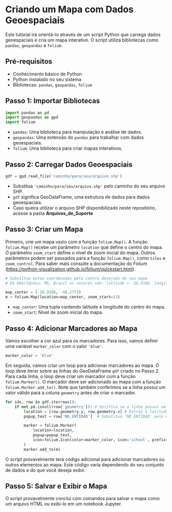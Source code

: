 # Criando um Mapa com Dados Geoespaciais

Este tutorial irá orientá-lo através de um script Python que carrega dados geoespaciais e cria um mapa interativo. O script utiliza bibliotecas como `pandas`, `geopandas` e `folium`.

## Pré-requisitos

- Conhecimento básico de Python
- Python instalado no seu sistema
- Bibliotecas: `pandas`, `geopandas`, `folium`

## Passo 1: Importar Bibliotecas

```python
import pandas as pd
import geopandas as gpd
import folium
```

- `pandas`: Uma biblioteca para manipulação e análise de dados.
- `geopandas`: Uma extensão do `pandas` para trabalhar com dados geoespaciais.
- `folium`: Uma biblioteca para criar mapas interativos.

## Passo 2: Carregar Dados Geoespaciais

```python
gdf = gpd.read_file('caminho/para/seu/arquivo.shp')
```

- Substitua `'caminho/para/seu/arquivo.shp'` pelo caminho do seu arquivo SHP.
- `gdf` significa GeoDataFrame, uma estrutura de dados para dados geoespaciais.
- Caso queira utilizar o arquivo SHP disponibilizado neste repositório, acesse a pasta **Arquivos_de_Suporte**

## Passo 3: Criar um Mapa

Primeiro, crie um mapa vazio com a função `folium.Map()`.
A função `folium.Map()` recebe um parâmetro `location` que define o centro do mapa. O parâmetro `zoom_start` define o nível de zoom inicial do mapa. Outros parâmetros podem ser passados para a função `folium.Map()`, como `tiles` e `zoom_control`. Para saber mais consulte a documentação do Folium (https://python-visualization.github.io/folium/quickstart.html).

```python
# Substitua estas coordenadas pelo centro desejado do seu mapa
# Em Uberlândia, MG, Brasil os valores são: latitude = -18.9186, longitude = -48.2772

map_center = (-18.9186, -48.2772)
m = folium.Map(location=map_center, zoom_start=13)
```
- `map_center`: Uma tupla contendo latitude e longitude do centro do mapa.
- `zoom_start`: Nível de zoom inicial do mapa.

## Passo 4: Adicionar Marcadores ao Mapa

Vamos escolher a cor azul para os marcadores. Para isso, vamos definir uma variável `marker_color` com o valor `'blue'`.

```python
marker_color = 'blue'
```

Em seguida, vamos criar um loop para adicionar marcadores ao mapa. O loop deve iterar sobre as linhas do GeoDataFrame `gdf` criado no Passo 2. Para cada linha, o loop deve criar um marcador com a função `folium.Marker()`. O marcador deve ser adicionado ao mapa com a função `folium.Marker.add_to()`. Note que também conferimos se a linha possui um valor válido para a coluna `geometry` antes de criar o marcador. 

```python
for idx, row in gdf.iterrows():
    if not pd.isnull(row['geometry']): # Verifica se a linha possui um valor válido para a coluna 'geometry'
        location = [row.geometry.y, row.geometry.x] # Extrai a latitude e longitude da linha
        popup_text = row['NO_ENTIDAD']  # Substitua 'NO_ENTIDAD' pelo nome da coluna desejada

        marker = folium.Marker(
            location=location,
            popup=popup_text,
            icon=folium.Icon(color=marker_color, icon='school', prefix='fa')
        )
        marker.add_to(m)
```





O script provavelmente terá código adicional para adicionar marcadores ou outros elementos ao mapa. Este código varia dependendo do seu conjunto de dados e do que você deseja exibir.

## Passo 5: Salvar e Exibir o Mapa

O script provavelmente conclui com comandos para salvar o mapa como um arquivo HTML ou exibi-lo em um notebook Jupyter.


